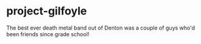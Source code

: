 # project-gilfoyle
The best ever death metal band out of Denton was a couple of guys who'd been friends since grade school!
